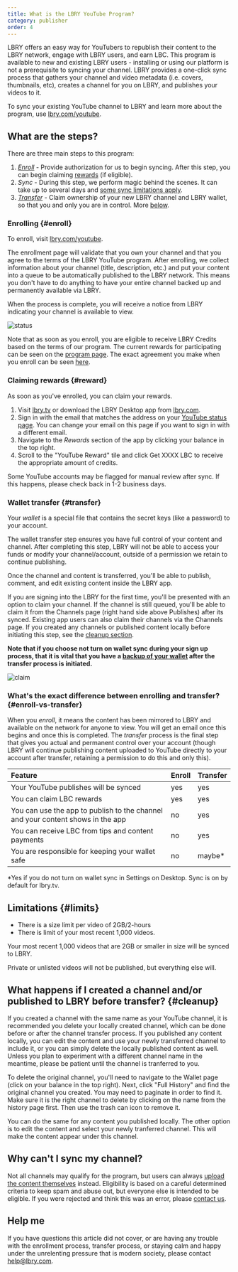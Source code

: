 ```yaml
---
title: What is the LBRY YouTube Program?
category: publisher
order: 4
---
```


LBRY offers an easy way for YouTubers to republish their content to the LBRY network, engage with LBRY users, and earn LBC. This program is available to new and existing LBRY users - installing or using our platform is not a prerequisite to syncing your channel. LBRY provides a one-click sync process that gathers your channel and video metadata (i.e. covers, thumbnails, etc), creates a channel for you on LBRY, and publishes your videos to it.

To sync your existing YouTube channel to LBRY and learn more about the program, use [lbry.com/youtube](/youtube).

## What are the steps?

There are three main steps to this program:

1. *[Enroll](#enroll)* - Provide authorization for us to begin syncing. After this step, you can begin claiming [rewards](#reward) (if eligible).
2. *Sync* - During this step, we perform magic behind the scenes. It can take up to several days and [some sync limitations apply](#limits).
3. *[Transfer](#transfer)* - Claim ownership of your new LBRY channel and LBRY wallet, so that you and only you are in control. More [below](#transfer).

### Enrolling {#enroll}

To enroll, visit [lbry.com/youtube](/youtube).

The enrollment page will validate that you own your channel and that you agree to the terms of the LBRY YouTube program. After enrolling, we collect information about your channel (title, description, etc.) and put your content into a queue to be automatically published to the LBRY network. This means you don't have to do anything to have your entire channel backed up and permanently available via LBRY.

When the process is complete, you will receive a notice from LBRY indicating your channel is available to view.

![status](https://spee.ch/2/sync-status.png)

Note that as soon as you enroll, you are eligible to receive LBRY Credits based on the terms of our program. The current rewards for participating can be seen on the [program page](/youtube). The exact agreement you make when you enroll can be seen [here](/faq/youtube-terms).

### Claiming rewards {#reward}

As soon as you've enrolled, you can claim your rewards.

1. Visit [lbry.tv](https://lbry.tv) or download the LBRY Desktop app from [lbry.com](https://lbry.com/get).
2. Sign in with the email that matches the address on your [YouTube status page](/youtube/status). You can change your email on this page if you want to sign in with a different email.
3. Navigate to the _Rewards_ section of the app by clicking your balance in the top right.
4. Scroll to the "YouTube Reward" tile and click Get XXXX LBC to receive the appropriate amount of credits.

Some YouTube accounts may be flagged for manual review after sync. If this happens, please check back in 1-2 business days.

### Wallet transfer {#transfer}

Your _wallet_ is a special file that contains the secret keys (like a password) to your account.

The wallet transfer step ensures you have full control of your content and channel. After completing this step, LBRY will not be able to access your funds or modify your channel/account, outside of a permission we retain to continue publishing.

Once the channel and content is transferred, you'll be able to publish, comment, and edit existing content inside the LBRY app.

If you are signing into the LBRY for the first time, you'll be presented with an option to claim your channel. If the channel is still queued, you'll be able to claim it from the Channels page (right hand side above Publishes) after its synced. Existing app users can also claim their channels via the Channels page. If you created any channels or published content locally before initiating this step, see the [cleanup section](#cleanup).

**Note that if you choose not turn on wallet sync during your sign up process, that it is vital that you have a [backup of your wallet](/faq/how-to-backup-wallet) after the transfer process is initiated.**

![claim](https://spee.ch/2/sync-faq-2.png)

### What's the exact difference between enrolling and transfer? {#enroll-vs-transfer}

When you _enroll_, it means the content has been mirrored to LBRY and available on the network for anyone to view. You will get an email once this begins and once this is completed. The _transfer_ process is the final step that gives you actual and permanent control over your account (though LBRY will continue publishing content uploaded to YouTube directly to your account after transfer, retaining a permission to do this and only this).

Feature | Enroll | Transfer |
:------------ | :-------------| :-------------|
Your YouTube publishes will be synced | yes |  yes |
You can claim LBC rewards  | yes |  yes |
You can use the app to publish to the channel and your content shows in the app | no |  yes |
You can receive LBC from tips and content payments | no |  yes |
You are responsible for keeping your wallet safe | no |  maybe\* |

\*Yes if you do not turn on wallet sync in Settings on Desktop. Sync is on by default for lbry.tv.

## Limitations {#limits}

- There is a size limit per video of 2GB/2-hours
- There is limit of your most recent 1,000 videos.

Your most recent 1,000 videos that are 2GB or smaller in size will be synced to LBRY.

Private or unlisted videos will not be published, but everything else will.

## What happens if I created a channel and/or published to LBRY before transfer? {#cleanup}

If you created a channel with the same name as your YouTube channel, it is recommended you delete your locally created channel, which can be done before or after the channel transfer process. If you published any content locally, you can edit the content and use your newly transferred channel to include it, or you can simply delete the locally published content as well. Unless you plan to experiment with a different channel name in the meantime, please be patient until the channel is tranferred to you.

To delete the original channel, you'll need to navigate to the Wallet page (click on your balance in the top right). Next, click "Full History" and find the original channel you created. You may need to paginate in order to find it. Make sure it is the right channel to delete by clicking on the name from the history page first. Then use the trash can icon to remove it.

You can do the same for any content you published locally. The other option is to edit the content and select your newly tranferred channel. This will make the content appear under this channel.

## Why can't I sync my channel?

Not all channels may qualify for the program, but users can always [upload the content themselves](https://lbry.com/faq/how-to-publish) instead. Eligibility is based on a careful determined criteria to keep spam and abuse out, but everyone else is intended to be eligible. If you were rejected and think this was an error, please [contact us](mailto:hello@lbry.com).

## Help me

If you have questions this article did not cover, or are having any trouble with the enrollment process, transfer process, or staying calm and happy under the unrelenting pressure that is modern society, please contact [help@lbry.com](mailto:help@lbry.com).
